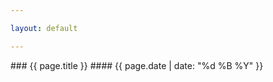 ```yaml
---

layout: default

---
```


<title>{{ page.title }}</title> 
### {{ page.title }} 
#### {{ page.date | date: "%d %B %Y" }} 
